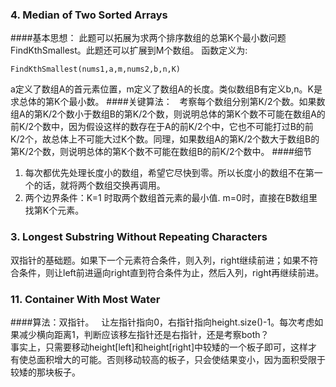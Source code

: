 ### 4. Median of Two Sorted Arrays  
####基本思想：
此题可以拓展为求两个排序数组的总第K个最小数问题 FindKthSmallest。此题还可以扩展到M个数组。 
函数定义为:
```
FindKthSmallest(nums1,a,m,nums2,b,n,K) 
```
a定义了数组A的首元素位置，m定义了数组A的长度。类似数组B有定义b,n。K是求总体的第K个最小数。
####关键算法：  
考察每个数组分别第K/2个数。如果数组A的第K/2个数小于数组B的第K/2个数，则说明总体的第K个数不可能在数组A的前K/2个数中，因为假设这样的数存在于A的前K/2个中，它也不可能打过B的前K/2个，故总体上不可能大过K个数。同理，如果数组A的第K/2个数大于数组B的第K/2个数，则说明总体的第K个数不可能在数组B的前K/2个数中。
####细节
1. 每次都优先处理长度小的数组，希望它尽快到零。所以长度小的数组不在第一个的话，就将两个数组交换再调用。
2. 两个边界条件：K=1 时取两个数组首元素的最小值. m=0时，直接在B数组里找第K个元素。

### 3. Longest Substring Without Repeating Characters 
双指针的基础题。如果下一个元素符合条件，则入列，right继续前进；如果不符合条件，则让left前进逼向right直到符合条件为止，然后入列，right再继续前进。

### 11. Container With Most Water 
####算法：双指针。  
让左指针指向0，右指针指向height.size()-1。每次考虑如果减少横向距离1，判断应该移左指针还是右指针，还是考察both？  
事实上，只需要移动height[left]和height[right]中较矮的一个板子即可，这样才有使总面积增大的可能。否则移动较高的板子，只会使结果变小，因为面积受限于较矮的那块板子。
